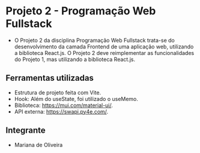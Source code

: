 #  Projeto 2 - Programação Web Fullstack

- O Projeto 2 da disciplina Programação Web Fullstack trata-se do desenvolvimento da camada Frontend de uma aplicação web, utilizando a biblioteca React.js. O Projeto 2 deve reimplementar as funcionalidades do Projeto 1, mas utilizando a biblioteca React.js.

## Ferramentas utilizadas

- Estrutura de projeto feita com Vite.
- Hook: Além do useState, foi utilizado o useMemo.
- Biblioteca: https://mui.com/material-ui/.
- API externa: https://swapi.py4e.com/.

## Integrante

  - Mariana de Oliveira
